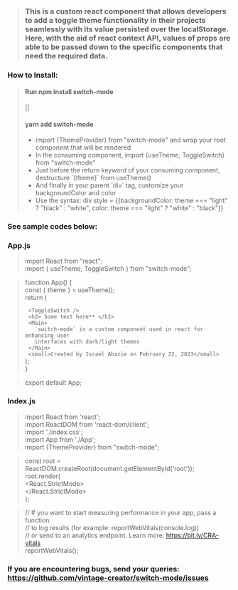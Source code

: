 >### This is a custom react component that allows developers to add a toggle theme functionality in their projects seamlessly with its value persisted over the localStorage. Here, with the aid of react context API, values of props are able to be passed down to the specific components that need the required data.

### <h3>How to Install:</h3>
> <h4>Run npm install switch-mode</h4> || <br> <h4>yarn add switch-mode</h4>
> <ul>
> <li>import {ThemeProvider} from "switch-mode" and wrap your root component that will be rendered</li>
> <li>In the consuming component, import {useTheme, ToggleSwitch} from "switch-mode"</li>
> <li>Just before the return keyword of your consuming component, destructure `{theme}` from useTheme()</li>
> <li>And finally in your parent `div` tag, customize your backgroundColor and color </li>
> <li>Use the syntax: div style = {{backgroundColor: theme === "light" ? "black" : "white", color: theme === "light" ? "white" : "black"}}</li>

<h3>See sample codes below:</h3>

### App.js<br>
>import React from "react";<br>
>import { useTheme, ToggleSwitch } from "switch-mode";<br>

>function App() {<br>
>  const { theme } = useTheme();<br>
>  return (<br>
>    <div 
>      style={{ 
>        backgroundColor: theme === "light" ? "black" : "white",
>        color: theme === "light" ? "white" : "black",
>        minHeight: "100vh",
>        display: "flex",
>        flexDirection: "column",
>        paddingTop: "20px",
>      }}
>
>      <ToggleSwitch />
>      <h2> Some text here** </h2>
>      <Main>
>        `switch-mode` is a custom component used in react for enhancing user
>        interfaces with dark/light themes
>      </Main>
>      <small>Created by Israel Abazie on February 22, 2023</small>
>    </div>
>  );<br>
>}<br>

>export default App;<br>


### Index.js<br>
>import React from 'react';<br>
>import ReactDOM from 'react-dom/client';<br>
>import './index.css';<br>
>import App from './App';<br>
>import {ThemeProvider} from "switch-mode";<br>

>const root = ReactDOM.createRoot(document.getElementById('root'));<br>
>root.render(<br>
>  <React.StrictMode><br>
>  <ThemeProvider> <App /> </ThemeProvider>
>  </React.StrictMode><br>
>);<br>

>// If you want to start measuring performance in your app, pass a function<br>
>// to log results (for example: reportWebVitals(console.log))<br>
>// or send to an analytics endpoint. Learn more: https://bit.ly/CRA-vitals<br>
>reportWebVitals();<br>



### If you are encountering bugs, send your queries: https://github.com/vintage-creator/switch-mode/issues
